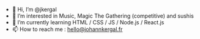 - 👋 Hi, I’m @jkergal
- 👀 I’m interested in Music, Magic The Gathering (competitive) and sushis
- 🌱 I’m currently learning HTML / CSS / JS / Node.js / React.js
- 📫 How to reach me : hello@johannkergal.fr
